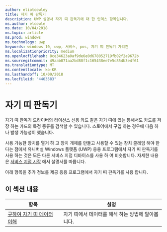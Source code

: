 ```yaml
---
author: eliotcowley
title: 자기 띠 판독기
description: UWP 설명서 자기 띠 판독기에 대 한 인덱스 항목입니다.
ms.author: elcowle
ms.date: 10/04/2018
ms.topic: article
ms.prod: windows
ms.technology: uwp
keywords: windows 10, uwp, 서비스, pos, 자기 띠 판독기 가리킨
ms.localizationpriority: medium
ms.openlocfilehash: 8ce34623a0af9de6e0d678052719fb02f2a9672b
ms.sourcegitcommit: 49aab071aa2bd88f1c165438ee7e5c854b3e4f61
ms.translationtype: MT
ms.contentlocale: ko-KR
ms.lasthandoff: 10/09/2018
ms.locfileid: "4463583"
---
```

# <a name="magnetic-stripe-reader"></a>자기 띠 판독기

자기 띠 판독기 드라이버의 라이선스 신용 카드 같은 자기 띠에 있는 통해서도 카드를 저장 하는 카드의 특정 종류를 검색할 수 있습니다. 스토어에서 구입 하는 경우에 다음 하나 발생 가능성이 했습니다.

사용 가능한 장치를 열거 하 고 장치 개체를 만들고 사용할 수 있는 장치 클레임 해야 한다는 점에서 유니버설 Windows 플랫폼 (UWP) 응용 프로그램에서 자기 띠 판독기를 사용 하는 것은 모든 다른 서비스 지점 디바이스를 사용 하 여 비슷합니다. 자세한 내용은 [서비스 지점 시작](pos-basics.md) 에서 설명서를 따릅니다.

아래 항목을 추가 정보를 제공 응용 프로그램에서 자기 띠 판독기를 사용 합니다.

## <a name="in-this-section"></a>이 섹션 내용

| 항목 | 설명 |
|-------|-------------|
| [구하여 자기 띠 데이터 이해](../devices-sensors/pos-magnetic-stripe-reader-data.md) | 자기 띠에서 데이터를 해석 하는 방법에 알아봅니다. |